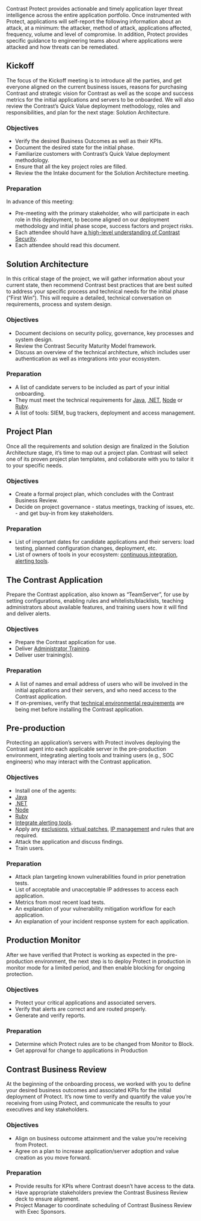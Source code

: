 <!--
title: "New Customer Implementation Guide: Protect"
description: "Introduction to Contrast setup and onboarding"
tags: "Contrast installation setup protect onboarding customer"
-->

Contrast Protect provides actionable and timely application layer threat intelligence across the entire application portfolio. Once instrumented with Protect, applications will self-report the following information about an attack, at a minimum: the attacker, method of attack, applications affected, frequency, volume and level of compromise. In addition, Protect provides specific guidance to engineering teams about where applications were attacked and how threats can be remediated.

<!-- ## Steps

The following steps will introduce Contrast to an organization, integrate it into their workflow and quantify the value it has brought to the initial adopters of the technology.

1. Kickoff:	Introductions, align vision and quantify success metrics.
2. Solution Architecture: Tailor implementation.
3. Project Plan: Agree on details and timing.
4. TeamServer: Get ready to add applications.
5. Pre-production: Integrate into ecosystem and perform Initial analysis.
6. Production Monitor: Observe in monitor mode and validate workflow.
7. Contrast Business Review: Quantify the gained value.

Contrast’s Customer Success team will continue to work with you to help your organization gain increasingly more value from your investments of time and money. -->

<!-- ## Roles and Responsibilities

The following roles may represent one or more people though one person may play multiple roles.

* Project Manager: Works with Contrast on deployment schedule, tracks internal milestones and task completion, and is responsible for internal communications.
* TeamServer Administrator:	Prepares technical environment; manages users, access controls, reports, upgrades and communications; interfaces with Contrast Support.
* Application Security Lead: Creates and governs policy, security controls and the  vulnerability management process.
* QA Leads:	Performance and QA testing of Protect-enabled servers, and installation of agent in QA environments.
* Operations: Pushes Protect-enabled servers into Production.
* Exec Sponsor - Security: Executive from the security group who oversees Contrast deployment.
* Exec Sponsor - Development: Executive from the development group who oversees Contrast deployment. -->

## Kickoff

The focus of the Kickoff meeting is to introduce all the parties, and get everyone aligned on the current business issues, reasons for purchasing Contrast and strategic vision for Contrast as well as the scope and success metrics for the initial applications and servers to be onboarded. We will also review the Contrast’s Quick Value deployment methodology, roles and responsibilities, and plan for the next stage: Solution Architecture.

### Objectives

* Verify the desired Business Outcomes as well as their KPIs.
* Document the desired state for the initial phase.
* Familiarize customers with Contrast’s Quick Value deployment methodology.
* Ensure that all the key project roles are filled.
* Review the the Intake document for the Solution Architecture meeting.

### Preparation

In advance of this meeting:

* Pre-meeting with the primary stakeholder, who will participate in each role in this deployment, to become aligned on our deployment methodology and initial phase scope, success factors and project risks.
* Each attendee should have [a high-level understanding of Contrast Security](https://www.youtube.com/watch?v=Gviz-SiJGWk).
* Each attendee should read this document.


## Solution Architecture

In this critical stage of the project, we will gather information about your current state, then recommend Contrast best practices that are best suited to address your specific process and technical needs for the initial phase (“First Win”).  This will require a detailed, technical conversation on requirements, process and system design.

### Objectives

* Document decisions on security policy, governance, key processes and system design.
* Review the Contrast Security Maturity Model framework.
* Discuss an overview of the technical architecture, which includes user authentication as well as integrations into your ecosystem. 

### Preparation

* A list of candidate servers to be included as part of your initial onboarding. 
* They must meet the technical requirements for [Java](https://docs.contrastsecurity.com/installation-java.html#java-supported), [.NET](https://docs.contrastsecurity.com/installation-net.html#net-supported), [Node](https://docs.contrastsecurity.com/installation-node.html#node-supported) or [Ruby](https://docs.contrastsecurity.com/installation-ruby.html#ruby-supported).
* A list of tools: SIEM, bug trackers, deployment and access management.


## Project Plan

Once all the requirements and solution design are finalized in the Solution Architecture stage, it’s time to map out a project plan. Contrast will select one of its proven project plan templates, and collaborate with you to tailor it to your specific needs. 

### Objectives

* Create a formal project plan, which concludes with the Contrast Business Review.
* Decide on project governance - status meetings, tracking of issues, etc. - and get buy-in from key stakeholders.

### Preparation

* List of important dates for candidate applications and their servers: load testing, planned configuration changes, deployment, etc.
* List of owners of tools in your ecosystem: [continuous integration](github.com/Contrast-Security-OSS/), [alerting tools](https://docs.contrastsecurity.com/admin-orgintegrations.html).


## The Contrast Application 

Prepare the Contrast application, also known as “TeamServer”, for use by setting configurations, enabling rules and whitelists/blacklists, teaching administrators about available features, and training users how it will find and deliver alerts.

### Objectives

* Prepare the Contrast application for use.
* Deliver [Administrator Training](https://contrast.knowledge-bytes.com/demo-using-teamserver#sthash.a4c4FiCH.dpbs).
* Deliver user training(s).

### Preparation

* A list of names and email address of users who will be involved in the initial applications and their servers, and who need access to the Contrast application.
* If on-premises, verify that [technical environmental requirements](https://docs.contrastsecurity.com/installation-setup.html#contrast-reqs) are being met before installing the Contrast application.

## Pre-production

Protecting an application’s servers with Protect involves deploying the Contrast agent into each applicable server in the pre-production environment, integrating alerting tools and training users (e.g., SOC engineers) who may interact with the Contrast application.

### Objectives

* Install one of the agents: 
 * [Java](https://docs.contrastsecurity.com/installation-java.html#java-supported)
 * [.NET](https://docs.contrastsecurity.com/installation-net.html#net-supported)
 * [Node](https://docs.contrastsecurity.com/installation-node.html#node-supported) 
 * [Ruby](https://docs.contrastsecurity.com/installation-ruby.html#ruby-supported)
* [Integrate alerting tools](https://docs.contrastsecurity.com/admin-orgintegrations.html).
* Apply any   [exclusions](https://docs.contrastsecurity.com/admin-policymgmt.html#exclude), [virtual patches](https://docs.contrastsecurity.com/admin-policymgmt.html#patch), [IP management](https://docs.contrastsecurity.com/admin-policymgmt.html#ip) and rules that are required.
* Attack the application and discuss findings.
* Train users.

### Preparation

* Attack plan targeting known vulnerabilities found in prior penetration tests.
* List of acceptable and unacceptable IP addresses to access each application.
* Metrics from most recent load tests.
* An explanation of your vulnerability mitigation workflow for each application.
* An explanation of your incident response system for each application.


## Production Monitor

After we have verified that Protect is working as expected in the pre-production environment, the next step is to deploy Protect in production in monitor mode for a limited period, and then enable blocking for ongoing protection. 

### Objectives

* Protect your critical applications and associated servers.
* Verify that alerts are correct and are routed properly. 
* Generate and verify reports.

### Preparation

* Determine which Protect rules are to be changed from Monitor to Block.
* Get approval for change to applications in Production


## Contrast Business Review

At the beginning of the onboarding process, we worked with you to define your desired business outcomes and associated KPIs for the initial deployment of Protect. It’s now time to verify and quantify the value you’re receiving from using Protect, and communicate the results to your executives and key stakeholders.

### Objectives

* Align on business outcome attainment and the value you’re receiving from Protect.
* Agree on a plan to increase application/server adoption and value creation as you move forward.

### Preparation

* Provide results for KPIs where Contrast doesn’t have access to the data.
* Have appropriate stakeholders preview the Contrast Business Review deck to ensure alignment.
* Project Manager to coordinate scheduling of Contrast Business Review with Exec Sponsors.




